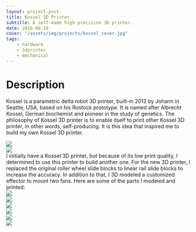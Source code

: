 ```yaml
---
layout: project-post
title: Kossel 3D Printer
subtitle: A self-made high precision 3D printer.
date: 2016-08-18
cover: "/assets/img/projects/kossel_cover.jpg"
tags:
    - hardware
    - 3dprinter
    - mechanical
---
```

# Description
Kossel is a parametric delta robot 3D printer, built-in 2012 by Johann in Seattle, USA, based on his Rostock prototype. It is named after Albrecht Kossel, German biochemist and pioneer in the study of genetics. The philosophy of Kossel 3D printer is to enable itself to print other Kossel 3D printer, in other words, self-producing. It is this idea that inspired me to build my own Kossel 3D printer.
<div class="row d-flex">
    <div class="col-lg-6">
        <img class="project-photo mx-auto my-2 my-md-4" src="{{ site.baseurl }}/assets/img/projects/kossel_1.jpg">
    </div>
    <div class="col-lg-6">
        <img class="project-photo mx-auto my-2 my-md-4" src="{{ site.baseurl }}/assets/img/projects/kossel_9.jpg">
    </div>
</div>
I initially have a Kossel 3D printer, but because of its low print quality, I determined to use this printer to build another one. For the new 3D printer, I replaced the original roller wheel slide blocks to linear rail slide blocks to increase the accuracy. In addition to that, I 3D modeled a customized effector to mount two fans.
Here are some of the parts I modeled and printed:
<div class="row d-flex">
    <div class="col-lg-6">
        <img class="project-photo mx-auto my-2 my-md-4" src="{{ site.baseurl }}/assets/img/projects/kossel_2.jpg">
    </div>
    <div class="col-lg-6">
        <img class="project-photo mx-auto my-2 my-md-4" src="{{ site.baseurl }}/assets/img/projects/kossel_4.jpg">
    </div>
    <div class="col-lg-6">
        <img class="project-photo mx-auto my-2 my-md-4" src="{{ site.baseurl }}/assets/img/projects/kossel_5.jpg">
    </div>
    <div class="col-lg-6">
        <img class="project-photo mx-auto my-2 my-md-4" src="{{ site.baseurl }}/assets/img/projects/kossel_3.jpg">
    </div>
    <div class="col-lg-6">
        <img class="project-photo mx-auto my-2 my-md-4" src="{{ site.baseurl }}/assets/img/projects/kossel_7.jpg">
    </div>
    <div class="col-lg-6">
        <img class="project-photo mx-auto my-2 my-md-4" src="{{ site.baseurl }}/assets/img/projects/kossel_6.jpg">
    </div>
</div>